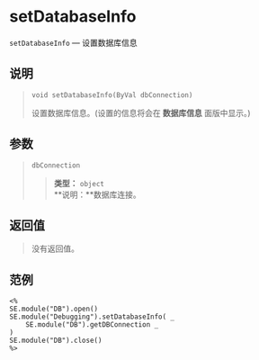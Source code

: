 setDatabaseInfo
===============
`setDatabaseInfo` &mdash; 设置数据库信息

说明
----
>     void setDatabaseInfo(ByVal dbConnection)
> 设置数据库信息。(设置的信息将会在 **数据库信息** 面版中显示。)

参数
----
> `dbConnection`
>> **类型：** `object`  
>> **说明：**数据库连接。

返回值
------
> 没有返回值。

范例
----
>
    <%
    SE.module("DB").open()
    SE.module("Debugging").setDatabaseInfo( _
        SE.module("DB").getDBConnection _
    )
    SE.module("DB").close()
    %>